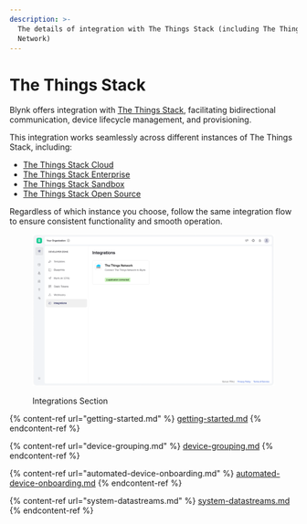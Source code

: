 ```yaml
---
description: >-
  The details of integration with The Things Stack (including The Things
  Network)
---
```


# The Things Stack

Blynk offers integration with [The Things Stack](https://www.thethingsnetwork.org/), facilitating bidirectional communication, device lifecycle management, and provisioning.

This integration works seamlessly across different instances of The Things Stack, including:

* [The Things Stack Cloud](https://www.thethingsindustries.com/docs/the-things-stack/cloud/)
* [The Things Stack Enterprise](https://www.thethingsindustries.com/docs/the-things-stack/host/)
* [The Things Stack Sandbox](https://www.thethingsindustries.com/docs/reference/ttn/)
* [The Things Stack Open Source](https://www.thethingsindustries.com/docs/the-things-stack/host/)

Regardless of which instance you choose, follow the same integration flow to ensure consistent functionality and smooth operation.

<figure><img src="../../.gitbook/assets/integrations 2.png" alt=""><figcaption><p>Integrations Section</p></figcaption></figure>

{% content-ref url="getting-started.md" %}
[getting-started.md](getting-started.md)
{% endcontent-ref %}

{% content-ref url="device-grouping.md" %}
[device-grouping.md](device-grouping.md)
{% endcontent-ref %}

{% content-ref url="automated-device-onboarding.md" %}
[automated-device-onboarding.md](automated-device-onboarding.md)
{% endcontent-ref %}

{% content-ref url="system-datastreams.md" %}
[system-datastreams.md](system-datastreams.md)
{% endcontent-ref %}
